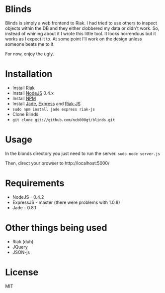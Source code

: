 Blinds
========

Blinds is simply a web frontend to Riak. I had tried to use others to inspect objects within the DB and they either clobbered my data or didn't work. So, instead of whining about it I wrote this little tool. It looks horrendous but it works as I expect it to. At some point I'll work on the design unless someone beats me to it.

For now, enjoy the ugly.


Installation
========

* Install [Riak](http://www.basho.com/products_riak_overview.php)
* Install [NodeJS](http://www.nodejs.org) 0.4.x
* Install [NPM](http://www.npmjs.org)
* Install [Jade](http://jade-lang.com), [Express](http://expressjs.com) and [Riak-JS](http://www.riakjs.com)
 * `sudo npm install jade express riak-js`
* Clone Blinds
 * `git clone git://github.com/ncb000gt/blinds.git`


Usage
========

In the blonds directory you just need to run the server.
`sudo node server.js`

Then, direct your browser to http://localhost:5000/


Requirements
========

* NodeJS - 0.4.2
* ExpressJS - master (there were problems with 1.0.8)
* Jade - 0.8.1


Other things being used
========

* Riak (duh)
* JQuery
* JSON-js


License
========

MIT
